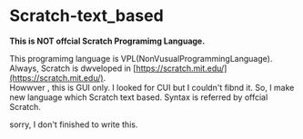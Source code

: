 # Scratch-text_based


  **This is NOT offcial Scratch Programimg Language.**



This programimg language is VPL(NonVusualProgrammingLanguage).
Always, Scratch is dwveloped in [https://scratch.mit.edu/](https://scratch.mit.edu/).  
Howwver , this is GUI only. I looked for CUI but I couldn't fibnd it.
So, I make new language which Scratch text based.
Syntax is referred by offcial Scratch.



sorry, I don't finished to write this.

